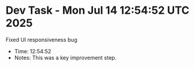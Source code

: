 # Dev Task - Mon Jul 14 12:54:52 UTC 2025
Fixed UI responsiveness bug
- Time: 12:54:52
- Notes: This was a key improvement step.
